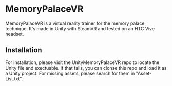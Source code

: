 # MemoryPalaceVR
MemoryPalaceVR is a virtual reality trainer for the memory palace technique. It's made in Unity with SteamVR and tested on an HTC Vive headset.

## Installation
For installation, please visit the UnityMemoryPalaceVR repo to locate the Unity file and exectuable. If that fails, you can clonse this repo and load it as a Unity project. For missing assets, please search for them in "Asset-List.txt".
